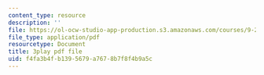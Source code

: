 ```yaml
---
content_type: resource
description: ''
file: https://ol-ocw-studio-app-production.s3.amazonaws.com/courses/9-20-animal-behavior-fall-2013/f4fa3b4fb1395679a7678b7f8f4b9a5c_472248.pdf
file_type: application/pdf
resourcetype: Document
title: 3play pdf file
uid: f4fa3b4f-b139-5679-a767-8b7f8f4b9a5c
---
```

